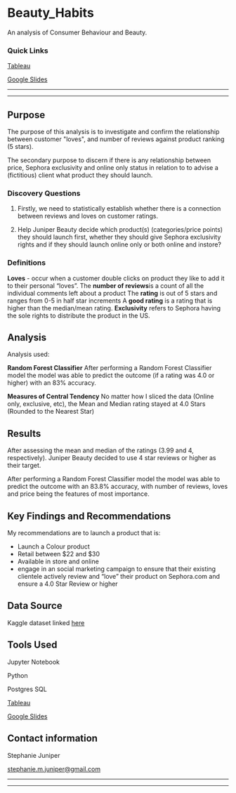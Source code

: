 # Beauty_Habits
An analysis of Consumer Behaviour and Beauty.

### Quick Links
<a href= "https://public.tableau.com/app/profile/stephanie.m.juniper/viz/Beauty_Habits/Dashboard?publish=yes">Tableau</a>

<a href="https://docs.google.com/presentation/d/1zr0W1Iv2qmGYfFx5AMV01Xqiyhh5T5i6xiDZygsXNxc/edit#slide=id.gf540ed207d_1_8">Google Slides</a>



---
---

## Purpose
The purpose of this analysis is to investigate and confirm the relationship between customer "loves", and number of reviews against product ranking (5 stars).

The secondary purpose to discern if there is any relationship between price, Sephora exclusivity and online only status in relation to to advise a (fictitious) client what product they should launch.

### Discovery Questions
1. Firstly, we need to statistically establish whether there is a connection between reviews and loves on customer ratings. 

2. Help Juniper Beauty decide which product(s) (categories/price points) they should launch first, whether they should give Sephora exclusivity rights and if they should launch online only or both online and instore?



### Definitions
<b>Loves</b> - occur when a customer double clicks on product they like to add it to their personal “loves”.
The <b>number of reviews</b>is a count of all the individual comments left about a product
The <b>rating</b> is out of 5 stars and ranges from 0-5 in half star increments
A <b>good rating</b> is a rating that is higher than the median/mean rating.
<b>Exclusivity</b> refers to Sephora having the sole rights to distribute the product in the US.

## Analysis

Analysis used:

<b>Random Forest Classifier</b>
After performing a Random Forest Classifier model the model was able to predict the outcome (if a rating was 4.0 or higher) with an 83% accuracy.

<b>Measures of Central Tendency</b>
No matter how I sliced the data (Online only, exclusive, etc), the Mean and Median rating stayed at 4.0 Stars (Rounded to the Nearest Star)

## Results
After assessing the mean and median of the ratings (3.99 and 4, respectively). Juniper Beauty decided to use 4 star reviews or higher as their target.

After performing a Random Forest Classifier model the model was able to predict the outcome with an 83.8% accuracy,  with number of reviews, loves and price being the features of most importance. 


## Key Findings and Recommendations
My recommendations are to launch a product that is:
- Launch a Colour product 
- Retail between $22 and $30
- Available in store and online
- engage in an social marketing campaign to ensure that their existing clientele actively review and “love” their product on Sephora.com and ensure a 4.0 Star Review or higher



## Data Source
Kaggle dataset linked <a href="https://www.kaggle.com/raghadalharbi/all-products-available-on-sephora-website">here</a>


## Tools Used
Jupyter Notebook

Python

Postgres SQL

<a href= "https://public.tableau.com/app/profile/stephanie.m.juniper/viz/Beauty_Habits/Dashboard?publish=yes">Tableau</a>

<a href="https://docs.google.com/presentation/d/1zr0W1Iv2qmGYfFx5AMV01Xqiyhh5T5i6xiDZygsXNxc/edit#slide=id.gf540ed207d_1_8">Google Slides</a>

## Contact information
Stephanie Juniper


stephanie.m.juniper@gmail.com


---
---